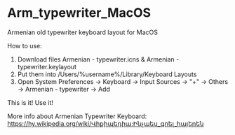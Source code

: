 # Arm_typewriter_MacOS
Armenian old typewriter keyboard layout for MacOS 


How to use:
1. Download files Armenian - typewriter.icns & Armenian - typewriter.keylayout
2. Put them into /Users/%username%/Library/Keyboard Layouts
3. Open System Preferences -> Keyboard -> Input Sources -> "+" -> Others -> Armenian - typewriter -> Add

This is it! Use it!


More info about Armenian Typewriter Keyboard: https://hy.wikipedia.org/wiki/Վիքիպեդիա:Ինչպես_գրել_հայերեն 

